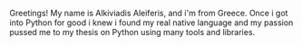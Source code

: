 Greetings! My name is Alkiviadis Aleiferis, and i'm from Greece.
Once i got into Python for good i knew i found my real native language
and my passion pussed me to my thesis on Python using many tools and libraries.
